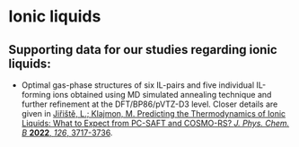 # Ionic liquids

## Supporting data for our studies regarding ionic liquids:

- Optimal gas-phase structures of six IL-pairs and five individual IL-forming ions obtained using MD simulated annealing technique and further refinement at the DFT/BP86/pVTZ-D3 level. Closer details are given in [Jiřiště, L.; Klajmon, M. Predicting the Thermodynamics of Ionic Liquids: What to Expect from PC-SAFT and COSMO-RS? *J. Phys. Chem. B* **2022**, *126*, 3717-3736](https://doi.org/10.1021/acs.jpcb.2c00685).


